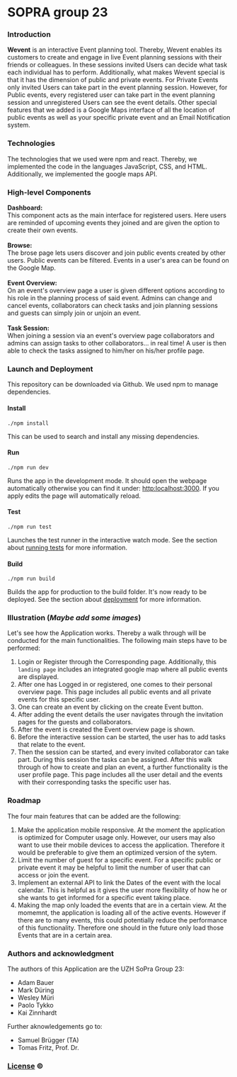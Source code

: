 # SOPRA group 23

### Introduction
**Wevent** is an interactive Event planning tool.  Thereby, Wevent enables its customers to create and engage in live Event planning sessions with their friends or colleagues. In these sessions invited Users can decide what task each individual has to perform. Additionally, what makes Wevent special is that it has the dimension of public and private events. For Private Events only invited Users can take part in the event planning session. However, for Public events, every registered user can take part in the event planning session and unregistered Users can see the event details. Other special features that we added is a Google Maps interface of all the location of public events as well as your specific private event and an Email Notification system.

### Technologies
The technologies that we used were npm and react. Thereby, we implemented the code in the languages JavaScript, CSS, and HTML. Additionally, we implemented the google maps API.

### High-level Components
<b>Dashboard: </b><br>
This component acts as the main interface for registered users.
Here users are reminded of upcoming events they joined and are given the option to create their own events.<br><br>
<b>Browse: </b><br>
The brose page lets users discover and join public events created by other users.
Public events can be filtered. Events in a user's area can be found on the Google Map.<br><br>
<b>Event Overview: </b><br>
On an event's overview page a user is given different options according to his role in the planning process of said event.
Admins can change and cancel events, collaborators can check tasks and join planning sessions and guests can simply join or unjoin an event.<br><br>
<b>Task Session: </b><br>
When joining a session via an event's overview page collaborators and admins can assign tasks to other collaborators... in real time!
A user is then able to check the tasks assigned to him/her on his/her profile page.<br>

### Launch and Deployment

This repository can be downloaded via Github. We used npm to manage dependencies.

#### Install
```
./npm install
```
This can be used to search and install any missing dependencies. 
#### Run
```
./npm run dev
```
Runs the app in the development mode. It should open the webpage automatically otherwise you can find it under: [http:localhost:3000](http://localhost:3000). 
If you apply edits the page will automatically reload.
#### Test
```
./npm run test
```
Launches the test runner in the interactive watch mode.
See the section about [running tests](https://create-react-app.dev/docs/running-tests/) for more information.
#### Build
```
./npm run build
```
Builds the app for production to the build folder. It's now ready to be deployed. See the section about [deployment](https://create-react-app.dev/docs/deployment/) for more information.

### Illustration (_Maybe add some images_)
Let's see how the Application works. Thereby a walk through will be conducted for the main functionalities. The following main steps have to be performed:
1. Login or Register through the Corresponding page. Additionally, this `landing page` includes an integrated google map where all public events are displayed.
2. After one has Logged in or registered, one comes to their personal overview page. This page includes all public events and all private events for this specific user.
3. One can create an event by clicking on the create Event button.
4. After adding the event details the user navigates through the invitation pages for the guests and collaborators.
5. After the event is created the Event overview page is shown.
6. Before the interactive session can be started, the user has to add tasks that relate to the event.
7. Then the session can be started, and every invited collaborator can take part. During this session the tasks can be assigned.
After this walk through of how to create and plan an event, a further functionality is the user profile page. This page includes all the user detail and the events with their corresponding  tasks the specific user has.

### Roadmap
The four main features that can be added are the following:
1. Make the application mobile responsive. At the moment the application is optimized for Computer usage only. However, our users may also want to use their mobile devices to access the application. Therefore it would be preferable to give them an optimized version of the sytem.
2. Limit the number of guest for a specific event. For a specific public or private event it may be helpful to limit the number of user that can access or join the event.
3. Implement an external API to link the Dates of the event with the local calendar. This is helpful as it gives the user more flexibility of how he or she wants to get informed for a specific event taking place.
4. Making the map only loaded the events that are in a certain view. At the momemnt, the application is loading all of the active events. However if there are to many events, this could potentially reduce the performance of this functionality. Therefore one should in the future only load those Events that are in a certain area.

### Authors and acknowledgment
The authors of this Application are the UZH SoPra Group 23:
- Adam Bauer
- Mark Düring
- Wesley Müri
- Paolo Tykko
- Kai Zinnhardt

Further aknowledgements go to:
- Samuel Brügger (TA)
- Tomas Fritz, Prof. Dr.


### [License](https://github.com/sopra-fs22-group-23/client/blob/master/LICENSE) &copy;
